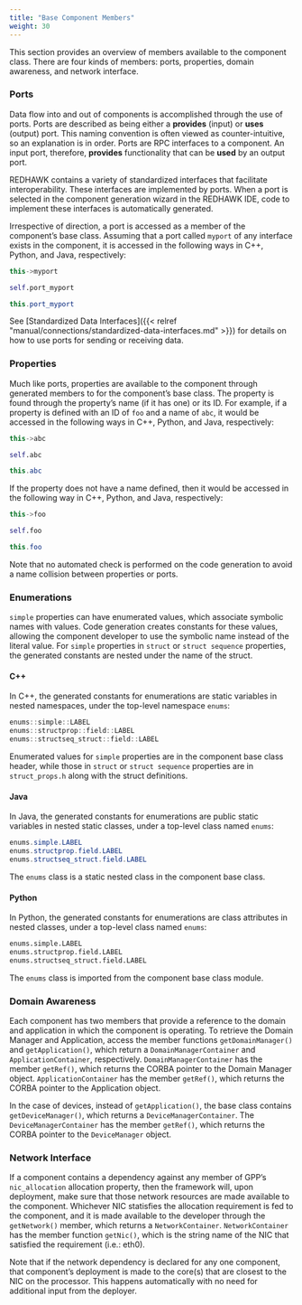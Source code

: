```yaml
---
title: "Base Component Members"
weight: 30
---
```


This section provides an overview of members available to the component class. There are four kinds of members: ports, properties, domain awareness, and network interface.

### Ports

Data flow into and out of components is accomplished through the use of ports. Ports are described as being either a **provides** (input) or **uses** (output) port. This naming convention is often viewed as counter-intuitive, so an explanation is in order. Ports are RPC interfaces to a component. An input port, therefore, **provides** functionality that can be **used** by an output port.

REDHAWK contains a variety of standardized interfaces that facilitate interoperability. These interfaces are implemented by ports. When a port is selected in the component generation wizard in the REDHAWK IDE, code to implement these interfaces is automatically generated.

Irrespective of direction, a port is accessed as a member of the component’s base class. Assuming that a port called `myport` of any interface exists in the component, it is accessed in the following ways in C++, Python, and Java, respectively:

```c++
this->myport
```

```py
self.port_myport
```

```java
this.port_myport
```

See [Standardized Data Interfaces]({{< relref "manual/connections/standardized-data-interfaces.md" >}}) for details on how to use ports for sending or receiving data.

### Properties

Much like ports, properties are available to the component through generated members to for the component’s base class. The property is found through the property’s name (if it has one) or its ID. For example, if a property is defined with an ID of `foo` and a name of `abc`, it would be accessed in the following ways in C++, Python, and Java, respectively:

```c++
this->abc
```

```py
self.abc
```

```java
this.abc
```

If the property does not have a name defined, then it would be accessed in the following way in C++, Python, and Java, respectively:

```c++
this->foo
```

```py
self.foo
```

```java
this.foo
```

Note that no automated check is performed on the code generation to avoid a name collision between properties or ports.

### Enumerations

`simple` properties can have enumerated values, which associate symbolic names with values. Code generation creates constants for these values, allowing the component developer to use the symbolic name instead of the literal value. For `simple` properties in `struct` or `struct sequence` properties, the generated constants are nested under the name of the struct.

#### C++
In C++, the generated constants for enumerations are static variables in nested namespaces, under the top-level namespace `enums`:

```c++
enums::simple::LABEL
enums::structprop::field::LABEL
enums::structseq_struct::field::LABEL
```

Enumerated values for `simple` properties are in the component base class header, while those in `struct` or `struct sequence` properties are in `struct_props.h` along with the struct definitions.

#### Java
In Java, the generated constants for enumerations are public static variables in nested static classes, under a top-level class named `enums`:

```java
enums.simple.LABEL
enums.structprop.field.LABEL
enums.structseq_struct.field.LABEL
```

The `enums` class is a static nested class in the component base class.

#### Python
In Python, the generated constants for enumerations are class attributes in nested classes, under a top-level class named `enums`:

```py
enums.simple.LABEL
enums.structprop.field.LABEL
enums.structseq_struct.field.LABEL
```

The `enums` class is imported from the component base class module.

### Domain Awareness

Each component has two members that provide a reference to the domain and application in which the component is operating. To retrieve the Domain Manager and Application, access the member functions `getDomainManager()` and `getApplication()`, which return a `DomainManagerContainer` and `ApplicationContainer`, respectively. `DomainManagerContainer` has the member `getRef()`, which returns the CORBA pointer to the Domain Manager object. `ApplicationContainer` has the member `getRef()`, which returns the CORBA pointer to the Application object.

In the case of devices, instead of `getApplication()`, the base class contains `getDeviceManager()`, which returns a `DeviceManagerContainer`. The `DeviceManagerContainer` has the member `getRef()`, which returns the CORBA pointer to the `DeviceManager` object.

### Network Interface

If a component contains a dependency against any member of GPP’s `nic_allocation` allocation property, then the framework will, upon deployment, make sure that those network resources are made available to the component. Whichever NIC statisfies the allocation requirement is fed to the component, and it is made available to the developer through the `getNetwork()` member, which returns a `NetworkContainer`. `NetworkContainer` has the member function `getNic()`, which is the string name of the NIC that satisfied the requirement (i.e.: eth0).

Note that if the network dependency is declared for any one component, that component’s deployment is made to the core(s) that are closest to the NIC on the processor. This happens automatically with no need for additional input from the deployer.
